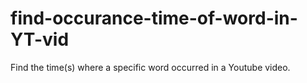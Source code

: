 # find-occurance-time-of-word-in-YT-vid
Find the time(s) where a specific word occurred in a Youtube video.
